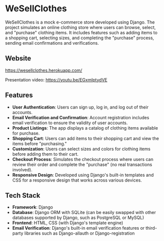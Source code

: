 # WeSellClothes

WeSellClothes is a mock e-commerce store developed using Django. The project simulates an online clothing store where users can browse, select, and "purchase" clothing items. It includes features such as adding items to a shopping cart, selecting sizes, 
and completing the "purchase" process, sending email confirmations and verifications.

## Website

https://wesellclothes.herokuapp.com/

Presentation video: https://youtu.be/EGxmlptydVE

## Features

- **User Authentication**: Users can sign up, log in, and log out of their accounts.
- **Email Verification and Confirmation**: Account registration includes email verification to ensure the validity of user accounts.
- **Product Listings**: The app displays a catalog of clothing items available for purchase.
- **Shopping Cart**: Users can add items to their shopping cart and view the items before "purchasing."
- **Customization**: Users can select sizes and colors for clothing items before adding them to their cart.
- **Checkout Process**: Simulates the checkout process where users can review their order and complete the "purchase" (no real transactions involved).
- **Responsive Design**: Developed using Django's built-in templates and CSS for a responsive design that works across various devices.

## Tech Stack

- **Framework**: Django
- **Database**: Django ORM with SQLite (can be easily swapped with other databases supported by Django, such as PostgreSQL or MySQL)
- **Frontend**: HTML, CSS (with Django's template engine)
- **Email Verification**: Django's built-in email verification features or third-party libraries such as Django-allauth or Django-registration
